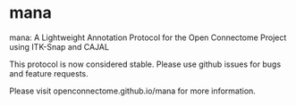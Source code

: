 mana
=====

mana: A Lightweight Annotation Protocol for the Open Connectome Project using
ITK-Snap and CAJAL

This protocol is now considered stable. Please use github issues for bugs and
feature requests.

Please visit openconnectome.github.io/mana for more information.
